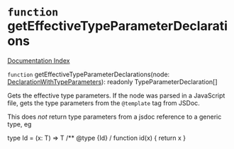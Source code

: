 # `function` getEffectiveTypeParameterDeclarations

[Documentation Index](../README.md)

`function` getEffectiveTypeParameterDeclarations(node: [DeclarationWithTypeParameters](../type.DeclarationWithTypeParameters/README.md)): readonly TypeParameterDeclaration\[]

Gets the effective type parameters. If the node was parsed in a
JavaScript file, gets the type parameters from the `@template` tag from JSDoc.

This does *not* return type parameters from a jsdoc reference to a generic type, eg

type Id = <T>(x: T) => T
/** @type {Id} /
function id(x) { return x }

